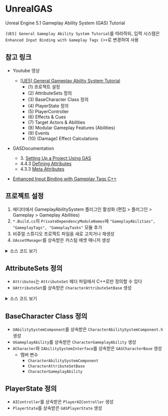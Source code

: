 # UnrealGAS
Unreal Engine 5.1 Gameplay Ability System (GAS) Tutorial

`[UE5] General Gameplay Ability System Tutorial`를 따라하되, 입력 시스템은 `Enhanced Input Binding with Gameplay Tags C++`로 변경하여 사용

## 참고 링크
- Youtube 영상
  - [[UE5] General Gameplay Ability System Tutorial](https://www.youtube.com/watch?v=LxT8Fc2ejgI&list=PLuS6-Pdt2hhYGZkME7K7ZDT2qf4vbY5c3)
    - (1) 프로젝트 설정
	- (2) AttributeSets 정의
	- (3) BaseCharacter Class 정의
	- (4) PlayerState 정의
	- (5) PlayerController
	- (6) Effects & Cues
	- (7) Target Actors & Abilities
	- (8) Modular Gameplay Features (Abilities)
	- (9) Events
	- (10) (Damage) Effect Calculations

- GASDocumentation
  - 3\. [Setting Up a Project Using GAS](https://github.com/tranek/GASDocumentation#setup)
  - 4.4.3 [Defining Attributes](https://github.com/tranek/GASDocumentation#concepts-as-attributes)
  - 4.3.3 [Meta Attributes](https://github.com/tranek/GASDocumentation#concepts-a-meta)

- [Enhanced Input Binding with Gameplay Tags C++](https://dev.epicgames.com/community/learning/tutorials/aqrD/unreal-engine-enhanced-input-binding-with-gameplay-tags-c)

## 프로젝트 설정
1. 에디터에서 GameplayAbilitySystem 플러그인 활성화 (편집 > 플러그인 > Gameplay > Gameplay Abilities)
2. `*.Build.cs`의 `PrivateDependencyModuleNames`에 `"GameplayAbilities", "GameplayTags", "GameplayTasks"` 모듈 추가
3. 비쥬얼 스튜디오 프로젝트 파일을 새로 고치거나 재생성
4. `UAssetManager`를 상속받은 커스텀 애셋 매니저 생성

<details>
<summary>소스 코드 보기</summary>
<div markdown="1">

*.Build.cs
```cpp
// Copyright Epic Games, Inc. All Rights Reserved.

using UnrealBuildTool;

public class UnrealGAS : ModuleRules
{
	public UnrealGAS(ReadOnlyTargetRules Target) : base(Target)
	{
		PCHUsage = PCHUsageMode.UseExplicitOrSharedPCHs;

		// Default Modules
		PublicDependencyModuleNames.AddRange(new string[] { "Core", "CoreUObject", "Engine", "InputCore", "HeadMountedDisplay", "EnhancedInput" });
		
		// Additional Modules for GAS
		PrivateDependencyModuleNames.AddRange(new string[]
		{
			"GameplayAbilities",
			"GameplayTags",
			"GameplayTasks"
		});
	}
	
}
```

GASAssetManager.h
```cpp
// Fill out your copyright notice in the Description page of Project Settings.

#pragma once

#include "CoreMinimal.h"
#include "Engine/AssetManager.h"
#include "GASAssetManager.generated.h"

/**
 * 
 */
UCLASS()
class UNREALGAS_API UGASAssetManager : public UAssetManager
{
	GENERATED_BODY()

public:
	virtual void StartInitialLoading() override;
};
```

GASAssetManager.cpp
```cpp
// Fill out your copyright notice in the Description page of Project Settings.

#include "GASAssetManager.h"
#include "AbilitySystemGlobals.h"

void UGASAssetManager::StartInitialLoading()
{
	Super::StartInitialLoading();
	UAbilitySystemGlobals::Get().InitGlobalData();
}

```

DefaultEngine.ini
```cpp
[/Script/Engine.Engine]
+ActiveGameNameRedirects=(OldGameName="TP_ThirdPerson",NewGameName="/Script/UnrealGAS")
+ActiveGameNameRedirects=(OldGameName="/Script/TP_ThirdPerson",NewGameName="/Script/UnrealGAS")
+ActiveClassRedirects=(OldClassName="TP_ThirdPersonGameMode",NewClassName="UnrealGASGameMode")
+ActiveClassRedirects=(OldClassName="TP_ThirdPersonCharacter",NewClassName="UnrealGASCharacter")
AssetManagerClassName=/Script/UnrealGAS.GASAssetManager
```
</div>
</details>

## AttributeSets 정의
- `Attributes`는 `AttributeSet` 헤더 파일에서 C++로만 정의할 수 있다
- `UAttributeSet`를 상속받은 `CharacterAttributeSetBase` 생성

<details>
<summary>소스 코드 보기</summary>
<div markdown="2">

CharacterAttributeSetBase.h
```cpp
// Fill out your copyright notice in the Description page of Project Settings.

#pragma once

#include "CoreMinimal.h"
#include "AttributeSet.h"
#include "AbilitySystemComponent.h"
#include "CharacterAttributeSetBase.generated.h"

// Uses macros from AttributeSet.h
#define ATTRIBUTE_ACCESSORS(ClassName, PropertyName) \
GAMEPLAYATTRIBUTE_PROPERTY_GETTER(ClassName, PropertyName) \
GAMEPLAYATTRIBUTE_VALUE_GETTER(PropertyName) \
GAMEPLAYATTRIBUTE_VALUE_SETTER(PropertyName) \
GAMEPLAYATTRIBUTE_VALUE_INITTER(PropertyName)

/**
 * 
 */
UCLASS()
class UNREALGAS_API UCharacterAttributeSetBase : public UAttributeSet
{
	GENERATED_BODY()

public:
	UPROPERTY(BlueprintReadOnly, Category = "Health", ReplicatedUsing = OnRep_Health)
	FGameplayAttributeData Health;
	ATTRIBUTE_ACCESSORS(UCharacterAttributeSetBase, Health)

	UPROPERTY(BlueprintReadOnly, Category = "Health", ReplicatedUsing = OnRep_MaxHealth)
	FGameplayAttributeData MaxHealth;
	ATTRIBUTE_ACCESSORS(UCharacterAttributeSetBase, MaxHealth)

	UPROPERTY(BlueprintReadOnly, Category = "Mana", ReplicatedUsing = OnRep_Mana)
	FGameplayAttributeData Mana;
	ATTRIBUTE_ACCESSORS(UCharacterAttributeSetBase, Mana)

	UPROPERTY(BlueprintReadOnly, Category = "Mana", ReplicatedUsing = OnRep_MaxMana)
	FGameplayAttributeData MaxMana;
	ATTRIBUTE_ACCESSORS(UCharacterAttributeSetBase, MaxMana)

	// Damage is meta attribute used by the DamageExecution on calculate final damage, which then turns...
	// Temporary value that only exists on the Server. Not replicated.
	UPROPERTY(BlueprintReadOnly, Category = "Damage")
	FGameplayAttributeData Damage;
	ATTRIBUTE_ACCESSORS(UCharacterAttributeSetBase, Damage)

	UFUNCTION()
	virtual void OnRep_Health(const FGameplayAttributeData& OldHealth);
	UFUNCTION()
	virtual void OnRep_MaxHealth(const FGameplayAttributeData& OldHealth);
	UFUNCTION()
	virtual void OnRep_Mana(const FGameplayAttributeData& OldHealth);
	UFUNCTION()
	virtual void OnRep_MaxMana(const FGameplayAttributeData& OldHealth);

	virtual void GetLifetimeReplicatedProps(TArray<FLifetimeProperty>& OutLifetimeProps) const override;
};

```
CharacterAttributeSetBase.cpp
```cpp
// Fill out your copyright notice in the Description page of Project Settings.


#include "Character/Abilities/AttributeSets/CharacterAttributeSetBase.h"
#include "Net/UnrealNetwork.h"

void UCharacterAttributeSetBase::OnRep_Health(const FGameplayAttributeData& OldHealth)
{
	GAMEPLAYATTRIBUTE_REPNOTIFY(UCharacterAttributeSetBase, Health, OldHealth);
}

void UCharacterAttributeSetBase::OnRep_MaxHealth(const FGameplayAttributeData& OldHealth)
{
	GAMEPLAYATTRIBUTE_REPNOTIFY(UCharacterAttributeSetBase, MaxHealth, OldHealth);
}

void UCharacterAttributeSetBase::OnRep_Mana(const FGameplayAttributeData& OldHealth)
{
	GAMEPLAYATTRIBUTE_REPNOTIFY(UCharacterAttributeSetBase, Mana, OldHealth);
}

void UCharacterAttributeSetBase::OnRep_MaxMana(const FGameplayAttributeData& OldHealth)
{
	GAMEPLAYATTRIBUTE_REPNOTIFY(UCharacterAttributeSetBase, MaxMana, OldHealth);
}

void UCharacterAttributeSetBase::GetLifetimeReplicatedProps(TArray<FLifetimeProperty>& OutLifetimeProps) const
{
	Super::GetLifetimeReplicatedProps(OutLifetimeProps);

	DOREPLIFETIME_CONDITION_NOTIFY(UCharacterAttributeSetBase, Health, COND_None, REPNOTIFY_Always);
	DOREPLIFETIME_CONDITION_NOTIFY(UCharacterAttributeSetBase, MaxHealth, COND_None, REPNOTIFY_Always);
	DOREPLIFETIME_CONDITION_NOTIFY(UCharacterAttributeSetBase, Mana, COND_None, REPNOTIFY_Always);
	DOREPLIFETIME_CONDITION_NOTIFY(UCharacterAttributeSetBase, MaxMana, COND_None, REPNOTIFY_Always);
}

```

</div>
</details>

## BaseCharacter Class 정의
- `UAbilitySystemComponent`를 상속받은 `CharacterAbilitySystemComponent.h` 생성
- `UGameplayAbility`를 상속받은 `CharacterGameplayAbility` 생성
- `ACharacter`와 `IAbilitySystemInterface`를 상속받은 `GASCharacterBase` 생성
  - 멤버 변수
    - `CharacterAbilitySystemComponent`
	- `CharacterAttributeSetBase`
	- `CharacterGameplayAbility`

## PlayerState 정의
- `AIController`를 상속받은 `PlayerAIController` 생성
- `PlayerState`를 상속받은 `GASPlayerState` 생성